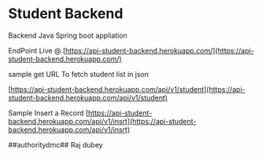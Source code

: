 # Student Backend
Backend Java Spring boot appliation


EndPoint Live @ [https://api-student-backend.herokuapp.com/](https://api-student-backend.herokuapp.com/)

sample get URL To fetch student list in json 

[https://api-student-backend.herokuapp.com/api/v1/student](https://api-student-backend.herokuapp.com/api/v1/student)


Sample Insert a Record 
[https://api-student-backend.herokuapp.com/api/v1/insrt](https://api-student-backend.herokuapp.com/api/v1/insrt)

##authoritydmc## Raj dubey

